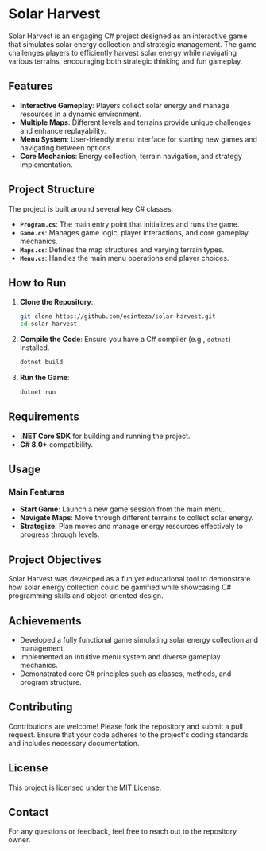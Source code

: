 # Solar Harvest

Solar Harvest is an engaging C# project designed as an interactive game that simulates solar energy collection and strategic management. The game challenges players to efficiently harvest solar energy while navigating various terrains, encouraging both strategic thinking and fun gameplay.

## Features

- **Interactive Gameplay**: Players collect solar energy and manage resources in a dynamic environment.
- **Multiple Maps**: Different levels and terrains provide unique challenges and enhance replayability.
- **Menu System**: User-friendly menu interface for starting new games and navigating between options.
- **Core Mechanics**: Energy collection, terrain navigation, and strategy implementation.

## Project Structure

The project is built around several key C# classes:

- **`Program.cs`**: The main entry point that initializes and runs the game.
- **`Game.cs`**: Manages game logic, player interactions, and core gameplay mechanics.
- **`Maps.cs`**: Defines the map structures and varying terrain types.
- **`Menu.cs`**: Handles the main menu operations and player choices.

## How to Run

1. **Clone the Repository**:
   ```bash
   git clone https://github.com/ecinteza/solar-harvest.git
   cd solar-harvest
   ```

2. **Compile the Code**:
   Ensure you have a C# compiler (e.g., `dotnet`) installed.
   ```bash
   dotnet build
   ```

3. **Run the Game**:
   ```bash
   dotnet run
   ```

## Requirements

- **.NET Core SDK** for building and running the project.
- **C# 8.0+** compatibility.

## Usage

### Main Features

- **Start Game**: Launch a new game session from the main menu.
- **Navigate Maps**: Move through different terrains to collect solar energy.
- **Strategize**: Plan moves and manage energy resources effectively to progress through levels.

## Project Objectives

Solar Harvest was developed as a fun yet educational tool to demonstrate how solar energy collection could be gamified while showcasing C# programming skills and object-oriented design.

## Achievements

- Developed a fully functional game simulating solar energy collection and management.
- Implemented an intuitive menu system and diverse gameplay mechanics.
- Demonstrated core C# principles such as classes, methods, and program structure.

## Contributing

Contributions are welcome! Please fork the repository and submit a pull request. Ensure that your code adheres to the project's coding standards and includes necessary documentation.

## License

This project is licensed under the [MIT License](LICENSE).

## Contact

For any questions or feedback, feel free to reach out to the repository owner.
